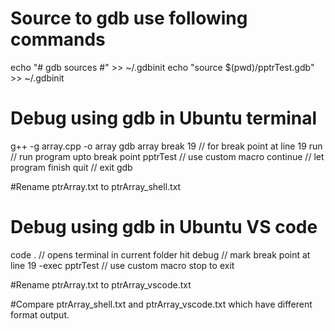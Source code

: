 # Source to gdb use following commands 

echo "# gdb sources #" >> ~/.gdbinit
echo "source $(pwd)/pptrTest.gdb" >> ~/.gdbinit

# Debug using gdb in Ubuntu terminal
g++ -g array.cpp -o array
gdb array
break 19    // for break point at line 19
run 	    // run program upto break point 
pptrTest    // use custom macro
continue    // let program finish
quit        // exit gdb

#Rename ptrArray.txt to ptrArray_shell.txt

# Debug using gdb in Ubuntu VS code
code .             // opens terminal in current folder
hit debug          // mark break point at line 19
-exec pptrTest     // use custom macro
stop to exit

#Rename ptrArray.txt to ptrArray_vscode.txt

#Compare ptrArray_shell.txt and ptrArray_vscode.txt which have different format output.
